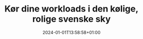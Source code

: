 ---
ai: true
title: "Kør dine workloads i den kølige, rolige svenske sky"
intro: "Vi administrerer Kubernetes-kontrolplanet; du fokuserer på at bygge og skalere. Udrul containere på få minutter med indbygget sikkerhed, overvågning og svensk databeskyttelse."
language: "da"
date: 2024-01-01T13:58:58+01:00
draft: false
layout: "containers"
---